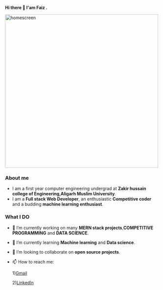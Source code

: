 
   **Hi there 👋 I'am Faiz .**
   
<img src="https://i.pinimg.com/originals/dc/ab/22/dcab22f4cfd2c666ecc0352d25647132.jpg" alt="homescreen" width="500"/> 



### About me  
  
 -  I am a first year computer engineering undergrad at **Zakir hussain college of Engineering,Aligarh Muslim University**.
 -  I am a **Full stack Web Developer**, an enthusiastic **Competitive coder** and a budding **machine learning enthusiast**.

### What I DO

- 🔭 I’m currently working on many **MERN stack projects**,**COMPETITIVE PROGRAMMING** and **DATA SCIENCE**.

- 🌱 I’m currently learning **Machine learning** and **Data science**.

- 👯 I’m looking to collaborate on **open source projects**.

- 📫 How to reach me: 

     1)[Gmail](https://mail.google.com/mail/u/0/#inbox)

     2)[LinkedIn](https://www.linkedin.com/in/faiz-alam-79a845197/)
  


